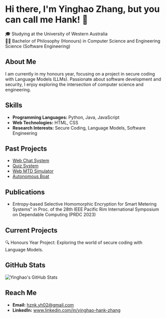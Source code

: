 # Hi there, I'm Yinghao Zhang, but you can call me Hank! 👋

🎓 Studying at the University of Western Australia  
👨‍💻 Bachelor of Philosophy (Honours) in Computer Science and Engineering Science (Software Engineering)  

## About Me

I am currently in my honours year, focusing on a project in secure coding with Language Models (LLMs). Passionate about software development and security, I enjoy exploring the intersection of computer science and engineering.

## Skills

- **Programming Languages:** Python, Java, JavaScript
- **Web Technologies:** HTML, CSS
- **Research Interests:** Secure Coding, Language Models, Software Engineering

## Past Projects
- [Web Chat System](https://github.com/hznkyh/UWA_FAQ_web_chat_system/tree/main)
- [Quiz System](https://github.com/hznkyh/student-quiz-system)
- [Web MTD Simulator](https://github.com/hznkyh/Web_MTD_Sim)
- [Autonomous Boat](https://github.com/hznkyh/autonomous-boat)

## Publications
- Entropy-based Selective Homomorphic Encryption for Smart Metering Systems" in Proc. of the 28th IEEE Pacific Rim International Symposium on Dependable Computing (PRDC 2023)
  
## Current Projects

🔍 Honours Year Project: Exploring the world of secure coding with Language Models.

## GitHub Stats

![Yinghao's GitHub Stats](https://github-readme-stats.vercel.app/api?username=hznkyh&show_icons=true&theme=github_dark)

## Reach Me
- **Email:** hznk.yh02@gmail.com
- **LinkedIn:** www.linkedin.com/in/yinghao-hank-zhang
